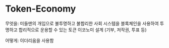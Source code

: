 # Token-Economy

무엇을: 미들맨의 개입으로 불투명하고 불합리한 사회 시스템을 블록체인을 사용하여 투명하고 합리적으로 운용할 수 있는 토큰 이코노미 설계
(기부, 저작권, 투표 등)

어떻게: 이더리움을 사용함

